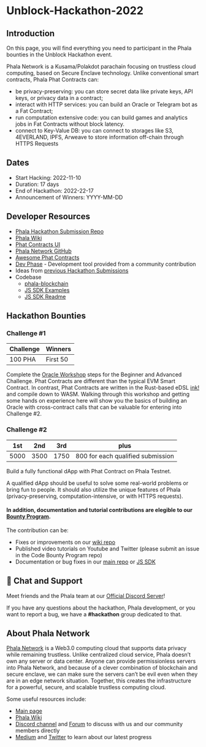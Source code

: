 # Unblock-Hackathon-2022

## Introduction
On this page, you will find everything you need to participant in the Phala bounties in the Unblock Hackathon event.

Phala Network is a Kusama/Polakdot parachain focusing on trustless cloud computing, based on Secure Enclave technology. Unlike conventional smart contracts, Phala Phat Contracts can:
- be privacy-preserving: you can store secret data like private keys, API keys, or privacy data in a contract;
- interact with HTTP services: you can build an Oracle or Telegram bot as a Fat Contract;
- run computation extensive code: you can build games and analytics jobs in Fat Contracts without block latency.
- connect to Key-Value DB: you can connect to storages like S3, 4EVERLAND, IPFS, Arweave to store information off-chain through HTTPS Requests

## Dates
- Start Hacking: 2022-11-10
- Duration: 17 days
- End of Hackathon: 2022-22-17
- Announcement of Winners: YYYY-MM-DD

## Developer Resources
- [Phala Hackathon Submission Repo](https://github.com/Phala-Network/Unblock-Hackathon-2022/)
- [Phala Wiki](https://wiki.phala.network/en-us/build/general/intro/)
- [Phat Contracts UI](https://phat.phala.network/)
- [Phala Network GitHub](https://github.com/Phala-Network)
- [Awesome Phat Contracts](https://github.com/Phala-Network/awesome-phat-contracts)
- [Dev Phase](https://github.com/l00k/devphase) - Development tool provided from a community contribution
- Ideas from [previous Hackathon Submissions](https://github.com/Phala-Network/Encode-Hackathon-2021/issues/21)
- Codebase
    - [phala-blockchain](https://github.com/Phala-Network/phala-blockchain)
    - [JS SDK Examples](https://github.com/Phala-Network/js-sdk/tree/main/packages/example)
    - [JS SDK Readme](https://github.com/Phala-Network/js-sdk/tree/main/packages/sdk)

## Hackathon Bounties
### Challenge #1
| Challenge | Winners  |
| --------- | -------- |
| 100 PHA   | First 50 |

Complete the [Oracle Workshop](https://github.com/Phala-Network/oracle-workshop) steps for the Beginner and Advanced Challenge. Phat Contracts are different than the typical EVM Smart Contract. In contrast, Phat Contracts are written in the Rust-based eDSL [ink!](https://paritytech.github.io/ink/) and compile down to WASM. Walking through this workshop and getting some hands on experience here will show you the basics of building an Oracle with cross-contract calls that can be valuable for entering into Challenge #2.

### Challenge #2
| 1st  | 2nd  | 3rd  | plus                              |
| ---- | ---- | ---- | --------------------------------- |
| 5000 | 3500 | 1750 | 800 for each qualified submission |

Build a fully functional dApp with Phat Contract on Phala Testnet.

A qualified dApp should be useful to solve some real-world problems or bring fun to people. It should also utilize the unique features of Phala (privacy-preserving, computation-intensive, or with HTTPS requests).

#### **In addition, documentation and tutorial contributions are elegible to our [Bounty Program](https://github.com/Phala-Network/bounty-program).**

The contribution can be:

- Fixes or improvements on our [wiki repo](https://github.com/Phala-Network/phala-wiki-next)
- Published video tutorials on Youtube and Twitter (please submit an issue in the Code Bounty Program repo)
- Documentation or bug fixes in our [main repo](https://github.com/Phala-Network/phala-blockchain) or [JS SDK](https://github.com/Phala-Network/js-sdk)

## 💬 Chat and Support

Meet friends and the Phala team at our [Official Discord Server](https://discord.gg/nJaehCD98Y)!

If you have any questions about the hackathon, Phala development, or you want to report a bug, we have a **#hackathon** group dedicated to that.

## About Phala Network
[Phala Network](https://phala.network/) is a Web3.0 computing cloud that supports data privacy while remaining trustless. Unlike centralized cloud service, Phala doesn’t own any server or data center. Anyone can provide permissionless servers into Phala Network, and because of a clever combination of blockchain and secure enclave, we can make sure the servers can’t be evil even when they are in an edge network situation. Together, this creates the infrastructure for a powerful, secure, and scalable trustless computing cloud.

Some useful resources include:
- [Main page](https://phala.network/)
- [Phala Wiki](https://wiki.phala.network/en-us/build/general/intro/)
- [Discord channel](https://discord.gg/myBmQu5) and [Forum](https://forum.phala.network/) to discuss with us and our community members directly
- [Medium](https://medium.com/phala-network) and [Twitter](https://twitter.com/PhalaNetwork) to learn about our latest progress
